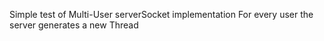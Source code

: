 Simple test of Multi-User serverSocket implementation
For every user the server generates a new Thread 
